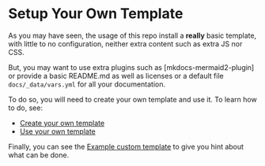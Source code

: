 # Setup Your Own Template

As you may have seen, the usage of this repo install a **really** basic
template, with little to no configuration, neither extra content such as extra
JS nor CSS.

But, you may want to use extra plugins such as [mkdocs-mermaid2-plugin] or
provide a basic README.md as well as licenses or a default file
`docs/_data/vars.yml` for all your documentation.

To do so, you will need to create your own template and use it. To learn how to
do, see:

- [Create your own template][create_custom_template]
- [Use your own template][use_custom_template]

Finally, you can see the [Example custom template][example_custom_template] to
give you hint about what can be done.


[mkdocs_mermaid2_plugin]: https://github.com/fralau/mkdocs-mermaid2-plugin
[create_custom_template]: create.md
[use_custom_template]: usage.md
[example_custom_template]: example.md
